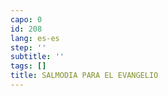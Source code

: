 ```yaml
---
capo: 0
id: 208
lang: es-es
step: ''
subtitle: ''
tags: []
title: SALMODIA PARA EL EVANGELIO
---
```


